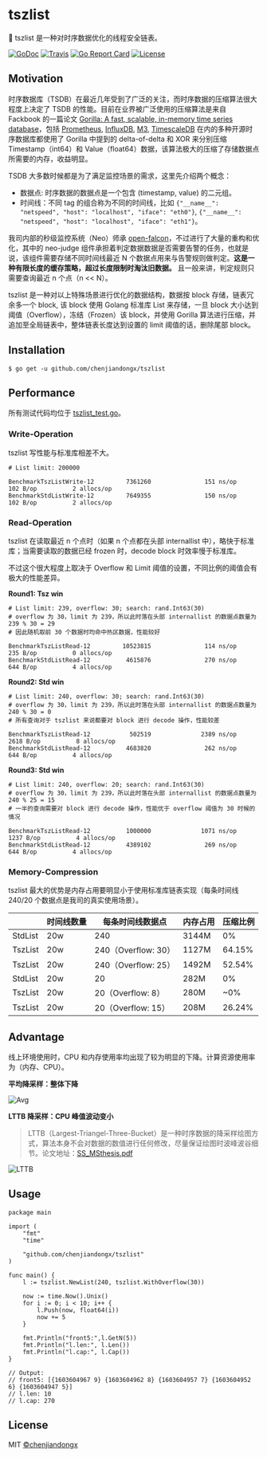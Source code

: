 # tszlist

🔗 tszlist 是一种对时序数据优化的线程安全链表。

[![GoDoc](https://godoc.org/github.com/chenjiandongx/tszlist?status.svg)](https://godoc.org/github.com/chenjiandongx/tszlist)
[![Travis](https://travis-ci.org/chenjiandongx/tszlist.svg?branch=master)](https://travis-ci.org/chenjiandongx/tszlist)
[![Go Report Card](https://goreportcard.com/badge/github.com/chenjiandongx/tszlist)](https://goreportcard.com/report/github.com/chenjiandongx/tszlist)
[![License](https://img.shields.io/badge/License-MIT-brightgreen.svg)](https://opensource.org/licenses/MIT)

## Motivation

时序数据库（TSDB）在最近几年受到了广泛的关注，而时序数据的压缩算法很大程度上决定了 TSDB 的性能。目前在业界被广泛使用的压缩算法是来自 Fackbook 的一篇论文 [Gorilla: A fast, scalable, in-memory time series database](http://www.vldb.org/pvldb/vol8/p1816-teller.pdf)，包括 [Prometheus](https://prometheus.io/), [InfluxDB](https://www.influxdata.com/), [M3](https://m3db.io/), [TimescaleDB](https://www.timescale.com/) 在内的多种开源时序数据库都使用了 Gorilla 中提到的 delta-of-delta 和 XOR 来分别压缩 Timestamp（int64）和 Value（float64）数据，该算法极大的压缩了存储数据点所需要的内存，收益明显。

TSDB 大多数时候都是为了满足监控场景的需求，这里先介绍两个概念：
* 数据点: 时序数据的数据点是一个包含 (timestamp, value) 的二元组。
* 时间线：不同 tag 的组合称为不同的时间线，比如 `{"__name__": "netspeed", "host": "localhost", "iface": "eth0"}`, `{"__name__": "netspeed", "host": "localhost", "iface": "eth1"}`。

我司内部的秒级监控系统（Neo）师承 [open-falcon](https://github.com/open-falcon)，不过进行了大量的重构和优化，其中的 neo-judge 组件承担着判定数据数据是否需要告警的任务，也就是说，该组件需要存储不同时间线最近 N 个数据点用来与告警规则做判定。**这是一种有限长度的缓存策略，超过长度限制时淘汰旧数据。** 且一般来讲，判定规则只需要查询最近 n 个点（n << N）。

tszlist 是一种对以上特殊场景进行优化的数据结构，数据按 block 存储，链表冗余多一个 block, 该 block 使用 Golang 标准库 List 来存储，一旦 block 大小达到阈值（Overflow），冻结（Frozen）该 block，并使用 Gorilla 算法进行压缩，并追加至全局链表中，整体链表长度达到设置的 limit 阈值的话，删除尾部 block。

## Installation

```shell
$ go get -u github.com/chenjiandongx/tszlist
```

## Performance

所有测试代码均位于 [tszlist_test.go](./tszlist_test.go)。

### Write-Operation

tszlist 写性能与标准库相差不大。

```shell
# List limit: 200000

BenchmarkTszListWrite-12         7361260               151 ns/op             102 B/op          2 allocs/op
BenchmarkStdListWrite-12         7649355               150 ns/op             102 B/op          2 allocs/op
```

### Read-Operation

tszlist 在读取最近 n 个点时（如果 n 个点都在头部 internallist 中），略快于标准库；当需要读取的数据已经 frozen 时，decode block 时效率慢于标准库。

不过这个很大程度上取决于 Overflow 和 Limit 阈值的设置，不同比例的阈值会有极大的性能差异。

**Round1: Tsz win**
```shell
# List limit: 239, overflow: 30; search: rand.Int63(30)
# overflow 为 30，limit 为 239，所以此时落在头部 internallist 的数据点数量为 239 % 30 = 29
# 因此随机取前 30 个数据时均命中热区数据，性能较好

BenchmarkTszListRead-12         10523815               114 ns/op             235 B/op          0 allocs/op
BenchmarkStdListRead-12          4615876               270 ns/op             644 B/op          4 allocs/op
```

**Round2: Std win**
```shell
# List limit: 240, overflow: 30; search: rand.Int63(30)
# overflow 为 30，limit 为 239，所以此时落在头部 internallist 的数据点数量为 240 % 30 = 0
# 所有查询对于 tszlist 来说都要对 block 进行 decode 操作，性能较差

BenchmarkTszListRead-12           502519              2389 ns/op            2618 B/op          8 allocs/op
BenchmarkStdListRead-12          4683820               262 ns/op             644 B/op          4 allocs/op
```

**Round3: Std win**
```shell
# List limit: 240, overflow: 20; search: rand.Int63(30)
# overflow 为 30，limit 为 239，所以此时落在头部 internallist 的数据点数量为 240 % 25 = 15
# 一半的查询需要对 block 进行 decode 操作，性能优于 overflow 阈值为 30 时候的情况

BenchmarkTszListRead-12          1000000              1071 ns/op            1237 B/op          4 allocs/op
BenchmarkStdListRead-12          4389102               269 ns/op             644 B/op          4 allocs/op
```

### Memory-Compression

tszlist 最大的优势是内存占用要明显小于使用标准库链表实现（每条时间线 240/20 个数据点是我司的真实使用场景）。

|   | 时间线数量 | 每条时间线数据点 | 内存占用 | 压缩比例 |
| - | -------- | -------------- | ------ | ------- |
| StdList | 20w | 240 | 3144M | 0% |
| TszList | 20w | 240（Overflow: 30）| 1127M | 64.15% |
| TszList | 20w | 240（Overflow: 25）| 1492M | 52.54% |
| StdList | 20w | 20 | 282M | 0% |
| TszList | 20w | 20（Overflow: 8）| 280M | ~0% |
| TszList | 20w | 20（Overflow: 15） | 208M | 26.24% |

## Advantage

线上环境使用时，CPU 和内存使用率均出现了较为明显的下降。计算资源使用率为（内存、CPU）。

**平均降采样：整体下降**

![Avg](https://user-images.githubusercontent.com/19553554/97100072-d6548400-16ca-11eb-9116-e846ced74ae2.jpg)

**LTTB 降采样：CPU 峰值波动变小**

> LTTB（Largest-Triangel-Three-Bucket）是一种时序数据的降采样绘图方式，算法本身不会对数据的数值进行任何修改，尽量保证绘图时波峰波谷细节。论文地址：[SS_MSthesis.pdf](https://skemman.is/bitstream/1946/15343/3/SS_MSthesis.pdf)

![LTTB](https://user-images.githubusercontent.com/19553554/97100076-db193800-16ca-11eb-86df-97e06b847a9d.jpg)

## Usage

```golang
package main

import (
	"fmt"
	"time"

	"github.com/chenjiandongx/tszlist"
)

func main() {
	l := tszlist.NewList(240, tszlist.WithOverflow(30))

	now := time.Now().Unix()
	for i := 0; i < 10; i++ {
		l.Push(now, float64(i))
		now += 5
	}

	fmt.Println("front5:",l.GetN(5))
	fmt.Println("l.len:", l.Len())
	fmt.Println("l.cap:", l.Cap())
}

// Output:
// front5: [{1603604967 9} {1603604962 8} {1603604957 7} {1603604952 6} {1603604947 5}]
// l.len: 10
// l.cap: 270
```

## License

MIT [©chenjiandongx](https://github.com/chenjiandongx)
